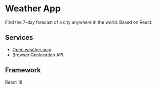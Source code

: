 # Weather App

Find the 7-day forecast of a city anywhere in the world. Based on React.

## Services
 - [Open weather map](https://openweathermap.org/forecast16)
 - Browser Geolocation API

## Framework

React 18


